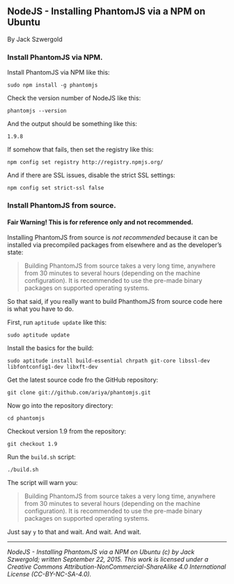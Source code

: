 ## NodeJS - Installing PhantomJS via a NPM on Ubuntu

By Jack Szwergold

### Install PhantomJS via NPM.

Install PhantomJS via NPM like this:

    sudo npm install -g phantomjs

Check the version number of NodeJS like this:

    phantomjs --version

And the output should be something like this:

    1.9.8

If somehow that fails, then set the registry like this:

    npm config set registry http://registry.npmjs.org/

And if there are SSL issues, disable the strict SSL settings:

    npm config set strict-ssl false

### Install PhantomJS from source.

#### Fair Warning! This is for reference only and not recommended.

Installing PhantomJS from source is *not recommended* because it can be installed via precompiled packages from elsewhere and as the developer’s state:

> Building PhantomJS from source takes a very long time, anywhere from 30 minutes to several hours (depending on the machine configuration). It is recommended to use the pre-made binary packages on supported operating systems.

So that said, if you really want to build PhanthomJS from source code here is what you have to do.

First, run `aptitude update` like this:

    sudo aptitude update

Install the basics for the build:

	sudo aptitude install build-essential chrpath git-core libssl-dev libfontconfig1-dev libxft-dev

Get the latest source code fro the GitHub repository:

	git clone git://github.com/ariya/phantomjs.git

Now go into the repository directory:

    cd phantomjs

Checkout version 1.9 from the repository:

    git checkout 1.9

Run the `build.sh` script:
	
	./build.sh

The script will warn you:

> Building PhantomJS from source takes a very long time, anywhere from 30 minutes to several hours (depending on the machine configuration). It is recommended to use the pre-made binary packages on supported operating systems.

Just say `y` to that and wait. And wait. And wait.

***

*NodeJS - Installing PhantomJS via a NPM on Ubuntu (c) by Jack Szwergold; written September 22, 2015. This work is licensed under a Creative Commons Attribution-NonCommercial-ShareAlike 4.0 International License (CC-BY-NC-SA-4.0).*